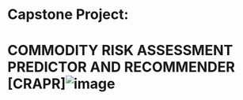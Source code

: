 # Capstone Project: 
# COMMODITY RISK ASSESSMENT PREDICTOR AND RECOMMENDER [CRAPR]![image](https://github.com/user-attachments/assets/c7416e23-d9dc-4704-8fbc-763b064722aa)


 
